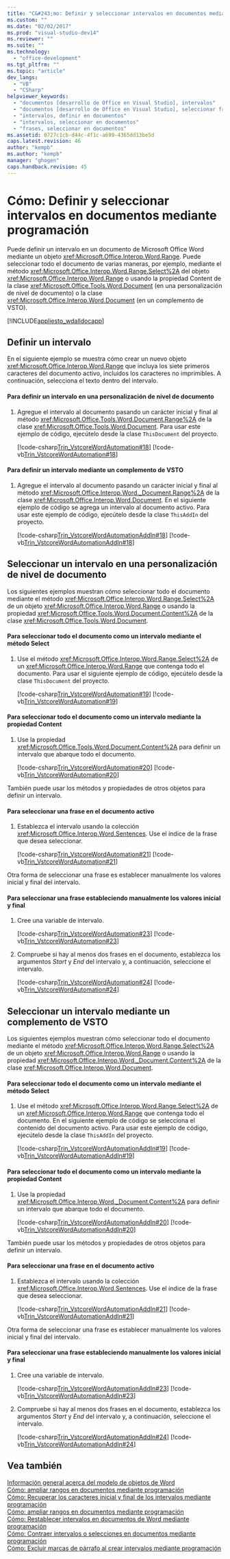 ```yaml
---
title: "C&#243;mo: Definir y seleccionar intervalos en documentos mediante programaci&#243;n | Microsoft Docs"
ms.custom: ""
ms.date: "02/02/2017"
ms.prod: "visual-studio-dev14"
ms.reviewer: ""
ms.suite: ""
ms.technology: 
  - "office-development"
ms.tgt_pltfrm: ""
ms.topic: "article"
dev_langs: 
  - "VB"
  - "CSharp"
helpviewer_keywords: 
  - "documentos [desarrollo de Office en Visual Studio], intervalos"
  - "documentos [desarrollo de Office en Visual Studio], seleccionar frases"
  - "intervalos, definir en documentos"
  - "intervalos, seleccionar en documentos"
  - "frases, seleccionar en documentos"
ms.assetid: 0727c1cb-d44c-4f1c-a699-4365dd13be5d
caps.latest.revision: 46
author: "kempb"
ms.author: "kempb"
manager: "ghogen"
caps.handback.revision: 45
---
```

# C&#243;mo: Definir y seleccionar intervalos en documentos mediante programaci&#243;n
  Puede definir un intervalo en un documento de Microsoft Office Word mediante un objeto <xref:Microsoft.Office.Interop.Word.Range>.  Puede seleccionar todo el documento de varias maneras, por ejemplo, mediante el método <xref:Microsoft.Office.Interop.Word.Range.Select%2A> del objeto <xref:Microsoft.Office.Interop.Word.Range> o usando la propiedad Content de la clase <xref:Microsoft.Office.Tools.Word.Document> \(en una personalización de nivel de documento\) o la clase <xref:Microsoft.Office.Interop.Word.Document> \(en un complemento de VSTO\).  
  
 [!INCLUDE[appliesto_wdalldocapp](../vsto/includes/appliesto-wdalldocapp-md.md)]  
  
## Definir un intervalo  
 En el siguiente ejemplo se muestra cómo crear un nuevo objeto <xref:Microsoft.Office.Interop.Word.Range> que incluya los siete primeros caracteres del documento activo, incluidos los caracteres no imprimibles.  A continuación, selecciona el texto dentro del intervalo.  
  
#### Para definir un intervalo en una personalización de nivel de documento  
  
1.  Agregue el intervalo al documento pasando un carácter inicial y final al método <xref:Microsoft.Office.Tools.Word.Document.Range%2A> de la clase <xref:Microsoft.Office.Tools.Word.Document>.  Para usar este ejemplo de código, ejecútelo desde la clase `ThisDocument` del proyecto.  
  
     [!code-csharp[Trin_VstcoreWordAutomation#18](../snippets/csharp/VS_Snippets_OfficeSP/Trin_VstcoreWordAutomation/CS/ThisDocument.cs#18)]
     [!code-vb[Trin_VstcoreWordAutomation#18](../snippets/visualbasic/VS_Snippets_OfficeSP/Trin_VstcoreWordAutomation/VB/ThisDocument.vb#18)]  
  
#### Para definir un intervalo mediante un complemento de VSTO  
  
1.  Agregue el intervalo al documento pasando un carácter inicial y final al método <xref:Microsoft.Office.Interop.Word._Document.Range%2A> de la clase <xref:Microsoft.Office.Interop.Word.Document>.  En el siguiente ejemplo de código se agrega un intervalo al documento activo.  Para usar este ejemplo de código, ejecútelo desde la clase `ThisAddIn` del proyecto.  
  
     [!code-csharp[Trin_VstcoreWordAutomationAddIn#18](../snippets/csharp/VS_Snippets_OfficeSP/Trin_VstcoreWordAutomationAddIn/CS/ThisAddIn.cs#18)]
     [!code-vb[Trin_VstcoreWordAutomationAddIn#18](../snippets/visualbasic/VS_Snippets_OfficeSP/Trin_VstcoreWordAutomationAddIn/VB/ThisAddIn.vb#18)]  
  
## Seleccionar un intervalo en una personalización de nivel de documento  
 Los siguientes ejemplos muestran cómo seleccionar todo el documento mediante el método <xref:Microsoft.Office.Interop.Word.Range.Select%2A> de un objeto <xref:Microsoft.Office.Interop.Word.Range> o usando la propiedad <xref:Microsoft.Office.Tools.Word.Document.Content%2A> de la clase <xref:Microsoft.Office.Tools.Word.Document>.  
  
#### Para seleccionar todo el documento como un intervalo mediante el método Select  
  
1.  Use el método <xref:Microsoft.Office.Interop.Word.Range.Select%2A> de un <xref:Microsoft.Office.Interop.Word.Range> que contenga todo el documento.  Para usar el siguiente ejemplo de código, ejecútelo desde la clase `ThisDocument` del proyecto.  
  
     [!code-csharp[Trin_VstcoreWordAutomation#19](../snippets/csharp/VS_Snippets_OfficeSP/Trin_VstcoreWordAutomation/CS/ThisDocument.cs#19)]
     [!code-vb[Trin_VstcoreWordAutomation#19](../snippets/visualbasic/VS_Snippets_OfficeSP/Trin_VstcoreWordAutomation/VB/ThisDocument.vb#19)]  
  
#### Para seleccionar todo el documento como un intervalo mediante la propiedad Content  
  
1.  Use la propiedad <xref:Microsoft.Office.Tools.Word.Document.Content%2A> para definir un intervalo que abarque todo el documento.  
  
     [!code-csharp[Trin_VstcoreWordAutomation#20](../snippets/csharp/VS_Snippets_OfficeSP/Trin_VstcoreWordAutomation/CS/ThisDocument.cs#20)]
     [!code-vb[Trin_VstcoreWordAutomation#20](../snippets/visualbasic/VS_Snippets_OfficeSP/Trin_VstcoreWordAutomation/VB/ThisDocument.vb#20)]  
  
 También puede usar los métodos y propiedades de otros objetos para definir un intervalo.  
  
#### Para seleccionar una frase en el documento activo  
  
1.  Establezca el intervalo usando la colección <xref:Microsoft.Office.Interop.Word.Sentences>.  Use el índice de la frase que desea seleccionar.  
  
     [!code-csharp[Trin_VstcoreWordAutomation#21](../snippets/csharp/VS_Snippets_OfficeSP/Trin_VstcoreWordAutomation/CS/ThisDocument.cs#21)]
     [!code-vb[Trin_VstcoreWordAutomation#21](../snippets/visualbasic/VS_Snippets_OfficeSP/Trin_VstcoreWordAutomation/VB/ThisDocument.vb#21)]  
  
 Otra forma de seleccionar una frase es establecer manualmente los valores inicial y final del intervalo.  
  
#### Para seleccionar una frase estableciendo manualmente los valores inicial y final  
  
1.  Cree una variable de intervalo.  
  
     [!code-csharp[Trin_VstcoreWordAutomation#23](../snippets/csharp/VS_Snippets_OfficeSP/Trin_VstcoreWordAutomation/CS/ThisDocument.cs#23)]
     [!code-vb[Trin_VstcoreWordAutomation#23](../snippets/visualbasic/VS_Snippets_OfficeSP/Trin_VstcoreWordAutomation/VB/ThisDocument.vb#23)]  
  
2.  Compruebe si hay al menos dos frases en el documento, establezca los argumentos *Start* y *End* del intervalo y, a continuación, seleccione el intervalo.  
  
     [!code-csharp[Trin_VstcoreWordAutomation#24](../snippets/csharp/VS_Snippets_OfficeSP/Trin_VstcoreWordAutomation/CS/ThisDocument.cs#24)]
     [!code-vb[Trin_VstcoreWordAutomation#24](../snippets/visualbasic/VS_Snippets_OfficeSP/Trin_VstcoreWordAutomation/VB/ThisDocument.vb#24)]  
  
## Seleccionar un intervalo mediante un complemento de VSTO  
 Los siguientes ejemplos muestran cómo seleccionar todo el documento mediante el método <xref:Microsoft.Office.Interop.Word.Range.Select%2A> de un objeto <xref:Microsoft.Office.Interop.Word.Range> o usando la propiedad <xref:Microsoft.Office.Interop.Word._Document.Content%2A> de la clase <xref:Microsoft.Office.Interop.Word.Document>.  
  
#### Para seleccionar todo el documento como un intervalo mediante el método Select  
  
1.  Use el método <xref:Microsoft.Office.Interop.Word.Range.Select%2A> de un <xref:Microsoft.Office.Interop.Word.Range> que contenga todo el documento.  En el siguiente ejemplo de código se selecciona el contenido del documento activo.  Para usar este ejemplo de código, ejecútelo desde la clase `ThisAddIn` del proyecto.  
  
     [!code-csharp[Trin_VstcoreWordAutomationAddIn#19](../snippets/csharp/VS_Snippets_OfficeSP/Trin_VstcoreWordAutomationAddIn/CS/ThisAddIn.cs#19)]
     [!code-vb[Trin_VstcoreWordAutomationAddIn#19](../snippets/visualbasic/VS_Snippets_OfficeSP/Trin_VstcoreWordAutomationAddIn/VB/ThisAddIn.vb#19)]  
  
#### Para seleccionar todo el documento como un intervalo mediante la propiedad Content  
  
1.  Use la propiedad <xref:Microsoft.Office.Interop.Word._Document.Content%2A> para definir un intervalo que abarque todo el documento.  
  
     [!code-csharp[Trin_VstcoreWordAutomationAddIn#20](../snippets/csharp/VS_Snippets_OfficeSP/Trin_VstcoreWordAutomationAddIn/CS/ThisAddIn.cs#20)]
     [!code-vb[Trin_VstcoreWordAutomationAddIn#20](../snippets/visualbasic/VS_Snippets_OfficeSP/Trin_VstcoreWordAutomationAddIn/VB/ThisAddIn.vb#20)]  
  
 También puede usar los métodos y propiedades de otros objetos para definir un intervalo.  
  
#### Para seleccionar una frase en el documento activo  
  
1.  Establezca el intervalo usando la colección <xref:Microsoft.Office.Interop.Word.Sentences>.  Use el índice de la frase que desea seleccionar.  
  
     [!code-csharp[Trin_VstcoreWordAutomationAddIn#21](../snippets/csharp/VS_Snippets_OfficeSP/Trin_VstcoreWordAutomationAddIn/CS/ThisAddIn.cs#21)]
     [!code-vb[Trin_VstcoreWordAutomationAddIn#21](../snippets/visualbasic/VS_Snippets_OfficeSP/Trin_VstcoreWordAutomationAddIn/VB/ThisAddIn.vb#21)]  
  
 Otra forma de seleccionar una frase es establecer manualmente los valores inicial y final del intervalo.  
  
#### Para seleccionar una frase estableciendo manualmente los valores inicial y final  
  
1.  Cree una variable de intervalo.  
  
     [!code-csharp[Trin_VstcoreWordAutomationAddIn#23](../snippets/csharp/VS_Snippets_OfficeSP/Trin_VstcoreWordAutomationAddIn/CS/ThisAddIn.cs#23)]
     [!code-vb[Trin_VstcoreWordAutomationAddIn#23](../snippets/visualbasic/VS_Snippets_OfficeSP/Trin_VstcoreWordAutomationAddIn/VB/ThisAddIn.vb#23)]  
  
2.  Compruebe si hay al menos dos frases en el documento, establezca los argumentos *Start* y *End* del intervalo y, a continuación, seleccione el intervalo.  
  
     [!code-csharp[Trin_VstcoreWordAutomationAddIn#24](../snippets/csharp/VS_Snippets_OfficeSP/Trin_VstcoreWordAutomationAddIn/CS/ThisAddIn.cs#24)]
     [!code-vb[Trin_VstcoreWordAutomationAddIn#24](../snippets/visualbasic/VS_Snippets_OfficeSP/Trin_VstcoreWordAutomationAddIn/VB/ThisAddIn.vb#24)]  
  
## Vea también  
 [Información general acerca del modelo de objetos de Word](../vsto/word-object-model-overview.md)   
 [Cómo: ampliar rangos en documentos mediante programación](../vsto/how-to-programmatically-extend-ranges-in-documents.md)   
 [Cómo: Recuperar los caracteres inicial y final de los intervalos mediante programación](../vsto/how-to-programmatically-retrieve-start-and-end-characters-in-ranges.md)   
 [Cómo: ampliar rangos en documentos mediante programación](../vsto/how-to-programmatically-extend-ranges-in-documents.md)   
 [Cómo: Restablecer intervalos en documentos de Word mediante programación](../vsto/how-to-programmatically-reset-ranges-in-word-documents.md)   
 [Cómo: Contraer intervalos o selecciones en documentos mediante programación](../vsto/how-to-programmatically-collapse-ranges-or-selections-in-documents.md)   
 [Cómo: Excluir marcas de párrafo al crear intervalos mediante programación](../vsto/how-to-programmatically-exclude-paragraph-marks-when-creating-ranges.md)  
  
  